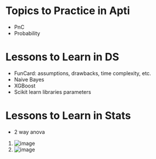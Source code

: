 # Topics to Practice in Apti
- PnC
- Probability
# Lessons to Learn in DS
- FunCard: assumptions, drawbacks, time complexity, etc.
- Naive Bayes
- XGBoost
- Scikit learn libraries parameters
# Lessons to Learn in Stats
- 2 way anova
1) ![image](https://github.com/user-attachments/assets/787bf63a-6af3-4f8d-a76d-7759bd35f6fa)
2) ![image](https://github.com/user-attachments/assets/d0f0c956-c529-43fe-b93d-cbfa2c4b5083)

